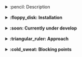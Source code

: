 <!-- TABLE OF CONTENTS 
<details open="open">

![-----------------------------------------------------](https://raw.githubusercontent.com/andreasbm/readme/master/assets/lines/rainbow.png)

  <summary> :book: Table of Contents</summary>
  <ol>
    <li><a href="#Description"> ➤ Description</a></li>
    <li><a href="#Installation"> ➤ Installation</a></li>
    <li><a href="#Currently-under-develop"> ➤ Currently under develop</a></li>
    <li><a href="#Folder-structure"> ➤ Folder structure</a></li>
  </ol>
</details>

<br>
-->

<details>

![-----------------------------------------------------](https://raw.githubusercontent.com/andreasbm/readme/master/assets/lines/rainbow.png)

<summary><span> :pencil: Description</span></summary>
This coding challenge consists of developing a simple Rest API using Django and Django Rest Framework. The exercise consists of writing a simple Django application, that has the following features in a Rest API:

- <strong>Models and relations</strong>. Create a model called Mentor, another one called Project, and another one called Mentorship. The models should have the following relationships(*) and fields:

<div align="center">

![](assets/models.png)

</div>

A Project can have multiple Mentors through the Mentorship Model. Also, a Mentor can have multiple Projects related to.

- <strong>Endpoints (urls.py)</strong>. Every model should have an endpoint that is accessible to make requests (create, update, delete mentors or projects).
- <strong>Views (views.py)</strong>. Every model should have an API Rest Viewset that allows all methods but Delete.
- <strong>Serializer (serializers.py)<strong>. Every model should have a Serializer that will return all the fields from the model and in the case of the ProjectSerializer, it should also return the array of Mentors related.
- <strong>(Optional) Admin (admin.py)</strong>. Extend the file so you can access these models and perform certain actions.
- <strong>Optional +) Mentors Export</strong>. Add a third-party integration that enables Mentors Export in .csv from the Django Admin worked in the previous step.



</details>

<br>

<details>

![-----------------------------------------------------](https://raw.githubusercontent.com/andreasbm/readme/master/assets/lines/rainbow.png)

<summary> :floppy_disk: Installation</summary>

- ## :whale: Install Docker & Docker Compose

  https://docs.docker.com/get-docker/  
  https://docs.docker.com/compose/install/


- ## :closed_lock_with_key: Environment Variables

  To run this project, you will need to add the following environment variables regarding DB mapping to your .env file:

  `POSTGRES_NAME`

  `POSTGRES_USER`

  `POSTGRES_PASSWORD`

  <br/>And the following ones to setup an admin user for Django:

  `DJANGO_SUPERUSER_USERNAME`

  `DJANGO_SUPERUSER_EMAIL`

  `DJANGO_SUPERUSER_PASSWORD`


- ## :wrench: Build and run container

  Build services

  ```bash
  docker-compose build
  ```

  For a Django db migration:

  ```bash
  docker-compose run db-migration
  ```

  If a Django superuser is required for the first setup:

  ```bash
  docker-compose run superuser
  ```

  Launch the app:

  ```bash
  docker-compose up django-dev
  ```
</details>

<br>

<details>

![-----------------------------------------------------](https://raw.githubusercontent.com/andreasbm/readme/master/assets/lines/rainbow.png)

  <summary> :soon: Currently under develop</summary>
</details>

<br>

<details>

![-----------------------------------------------------](https://raw.githubusercontent.com/andreasbm/readme/master/assets/lines/rainbow.png)

  <summary> :triangular_ruler: Approach</summary>

  Document in readme all along the process
  - Project Structure
  - External app architecture
  - DB models & relantionship definitions
</details>

<br>

<details>

![-----------------------------------------------------](https://raw.githubusercontent.com/andreasbm/readme/master/assets/lines/rainbow.png)

  <summary> :cold_sweat: Blocking points</summary>

  - Django superuser automation. Switched from Dockerfile to docker-compose for dependency order purposes
  
</details>